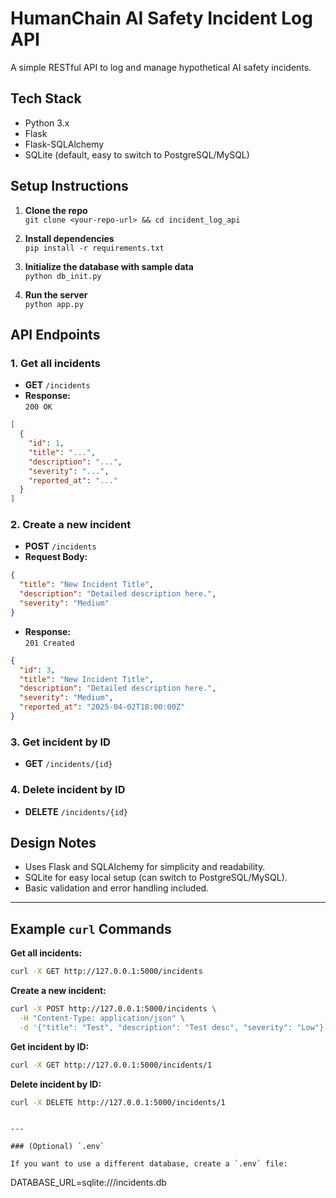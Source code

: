 # HumanChain AI Safety Incident Log API

A simple RESTful API to log and manage hypothetical AI safety incidents.

## Tech Stack

- Python 3.x
- Flask
- Flask-SQLAlchemy
- SQLite (default, easy to switch to PostgreSQL/MySQL)

## Setup Instructions

1. **Clone the repo**  
   `git clone <your-repo-url> && cd incident_log_api`

2. **Install dependencies**  
   `pip install -r requirements.txt`

3. **Initialize the database with sample data**  
   `python db_init.py`

4. **Run the server**  
   `python app.py`

## API Endpoints

### 1. Get all incidents

- **GET** `/incidents`
- **Response:**  
  `200 OK`
```json
[
  {
    "id": 1,
    "title": "...",
    "description": "...",
    "severity": "...",
    "reported_at": "..."
  }
]
```

### 2. Create a new incident

- **POST** `/incidents`
- **Request Body:**
```json
{
  "title": "New Incident Title",
  "description": "Detailed description here.",
  "severity": "Medium"
}
```
- **Response:**  
  `201 Created`
```json
{
  "id": 3,
  "title": "New Incident Title",
  "description": "Detailed description here.",
  "severity": "Medium",
  "reported_at": "2025-04-02T18:00:00Z"
}
```

### 3. Get incident by ID

- **GET** `/incidents/{id}`

### 4. Delete incident by ID

- **DELETE** `/incidents/{id}`

## Design Notes

- Uses Flask and SQLAlchemy for simplicity and readability.
- SQLite for easy local setup (can switch to PostgreSQL/MySQL).
- Basic validation and error handling included.

---

## Example `curl` Commands

**Get all incidents:**
```sh
curl -X GET http://127.0.0.1:5000/incidents
```

**Create a new incident:**
```sh
curl -X POST http://127.0.0.1:5000/incidents \
  -H "Content-Type: application/json" \
  -d '{"title": "Test", "description": "Test desc", "severity": "Low"}'
```

**Get incident by ID:**
```sh
curl -X GET http://127.0.0.1:5000/incidents/1
```

**Delete incident by ID:**
```sh
curl -X DELETE http://127.0.0.1:5000/incidents/1
```
```

---

### (Optional) `.env`

If you want to use a different database, create a `.env` file:
```
DATABASE_URL=sqlite:///incidents.db
